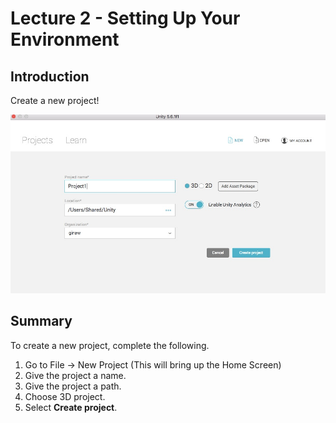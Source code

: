 # Lecture 2 - Setting Up Your Environment

## Introduction
Create a new project!

![Creating a Project](https://github.com/junior-devleague/ancient-lands/blob/master/images/create-project-screen.jpg)

## Summary
To create a new project, complete the following.

1. Go to File -> New Project (This will bring up the Home Screen)
2. Give the project a name.
3. Give the project a path.
4. Choose 3D project.
5. Select **Create project**.
